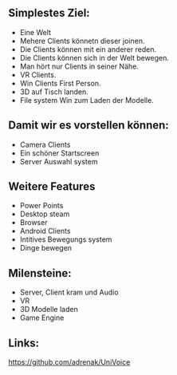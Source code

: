 
## Simplestes Ziel:
- Eine Welt
- Mehere Clients könnetn dieser joinen.
- Die Clients können mit ein anderer reden.
- Die Clients können sich in der Welt bewegen.
- Man hört nur Clients in seiner Nähe.
- VR Clients.
- Win Clients First Person.
- 3D auf Tisch landen.
- File system Win zum Laden der Modelle.

## Damit wir es vorstellen können:
- Camera Clients
- Ein schöner Startscreen
- Server Auswahl system

## Weitere Features
- Power Points
- Desktop steam
- Browser
- Android Clients
- Intitives Bewegungs system
- Dinge bewegen



## Milensteine:
- Server, Client kram und Audio
- VR
- 3D Modelle laden
- Game Engine 


## Links:
https://github.com/adrenak/UniVoice

